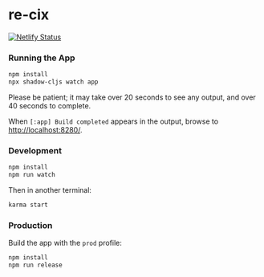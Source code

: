 # re-cix
[![Netlify Status](https://api.netlify.com/api/v1/badges/0a9b06cb-c93e-4de2-8559-c0c36a61f5cb/deploy-status)](https://app.netlify.com/sites/condescending-clarke-a90e99/deploys)

### Running the App

```sh
npm install
npx shadow-cljs watch app
```

Please be patient; it may take over 20 seconds to see any output, and over 40 seconds to complete.

When `[:app] Build completed` appears in the output, browse to
[http://localhost:8280/](http://localhost:8280/).

### Development

```sh
npm install
npm run watch
```

Then in another terminal:
```sh
karma start
```

### Production

Build the app with the `prod` profile:

```sh
npm install
npm run release
```

